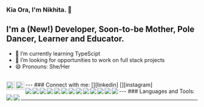 ### Kia Ora, I'm Nikhita.  👋

## I'm a (New!) Developer, Soon-to-be Mother, Pole Dancer, Learner and Educator.  

- 🌱 I’m currently learning TypeScipt
- 👯 I’m looking for opportunities to work on full stack projects  
- 😄 Pronouns: She/Her

<br/>
---
### Connect with me:
[<img align="left" alt="nikhita khanduri | LinkedIn" width="22px" src="https://cdn.jsdelivr.net/npm/simple-icons@v3/icons/linkedin.svg" />][linkedin]
[<img align="left" alt="nikhita khanduri | LinkedIn" width="22px" src="https://cdn.jsdelivr.net/npm/simple-icons@v3/icons/instagram.svg" />][instagram]

<br/>
---
### Languages and Tools:
<img  align="left" src="https://img.shields.io/badge/-Visual%20Studio%20Code-007ACC?logo=Visual-Studio-Code&logoColor=white&style=flat">
<img  align="left" src="https://img.shields.io/badge/-Git-F05032?logo=Git&logoColor=white&style=flat">
<img  align="left" src="https://img.shields.io/badge/-GitHub-181717?logo=GitHub&logoColor=white&style=flat">
<img  align="left" src="https://img.shields.io/badge/-HTML5-E34F26?logo=HTML5&logoColor=white&style=flat">
<img  align="left" src="https://img.shields.io/badge/-CSS-1572B6?logo=CSS3&logoColor=white&style=flat">
<img  align="left" src="https://img.shields.io/badge/-JavaScript-F7DF1E?logo=JavaScript&logoColor=white&style=flat">
<img  align="left" src="https://img.shields.io/badge/-NodeJS-339933?logo=Node.js&logoColor=white&style=flat">
<img  align="left" src="https://img.shields.io/badge/-SQLite-003B57?logo=SQLite&logoColor=white&style=flat">
<img  align="left" src="https://img.shields.io/badge/-Jest-C21325?logo=Jest&logoColor=white&style=flat">
<img  align="left" src="https://img.shields.io/badge/-React-61DAFB?logo=React&logoColor=white&style=flat">
<img  align="left" src="https://img.shields.io/badge/-Redux-764ABC?logo=Redux&logoColor=white&style=flat">
<img  align="left" src="https://img.shields.io/badge/-Heroku-430098?logo=Heroku&logoColor=white&style=flat">
<img  align="left" src="https://img.shields.io/badge/-Auth0-EB5424?logo=Auth0&logoColor=white&style=flat">
<img  align="left" src="https://img.shields.io/badge/-Next.js-000000?logo=Next.js&logoColor=white&style=flat">
<img  align="left" src="https://img.shields.io/badge/-Sass-CC6699?logo=Sass&logoColor=white&style=flat">


---

[instagram]: https://www.instagram.com/hindipendentgirl/
[linkedin]: https://www.linkedin.com/in/nikhitakhanduri/

